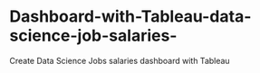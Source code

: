 # Dashboard-with-Tableau-data-science-job-salaries-
Create Data Science Jobs salaries dashboard with Tableau
